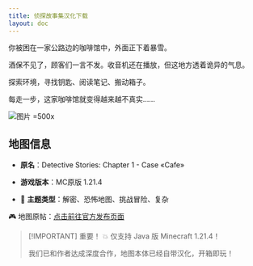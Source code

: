 ```yaml
---
title: 侦探故事集汉化下载
layout: doc
---
```


你被困在一家公路边的咖啡馆中，外面正下着暴雪。

酒保不见了，顾客们一言不发。收音机还在播放，但这地方透着诡异的气息。

探索环境，寻找钥匙、阅读笔记、搬动箱子。

每走一步，这家咖啡馆就变得越来越不真实……

![图片 =500x](/imgs/maps/detective-stories.webp)

## 地图信息

- **原名**：Detective Stories: Chapter 1 - Case «Cafe»
- **游戏版本**：MC原版 1.21.4

- 🧠 **主题类型**：解密、恐怖地图、挑战冒险、复杂

🎮 地图原帖：[点击前往官方发布页面](https://www.planetminecraft.com/project/detective-stories-chapter-1-case-cafe/)

> [!IMPORTANT] 重要！
> 💥 仅支持 Java 版 Minecraft 1.21.4！
>
> 我们已和作者达成深度合作，地图本体已经自带汉化，开箱即玩！

<DownloadLinks :methods="[
  { id: 'mediafire', text: '下载地图', icon: '/imgs/svg/mediafire.svg', link: 'https://vmct-cn.top/proxy/https://www.mediafire.com/file/gvlmv0ynnvcafqt/Detective_Stories_1.0.1_2.zip' },
  { id: 'planetminecraft', text: '地图原帖', icon: '/imgs/svg/planetminecraft.svg', link: 'https://www.planetminecraft.com/project/detective-stories-chapter-1-case-cafe/' }
]" />

<DocSupport />
